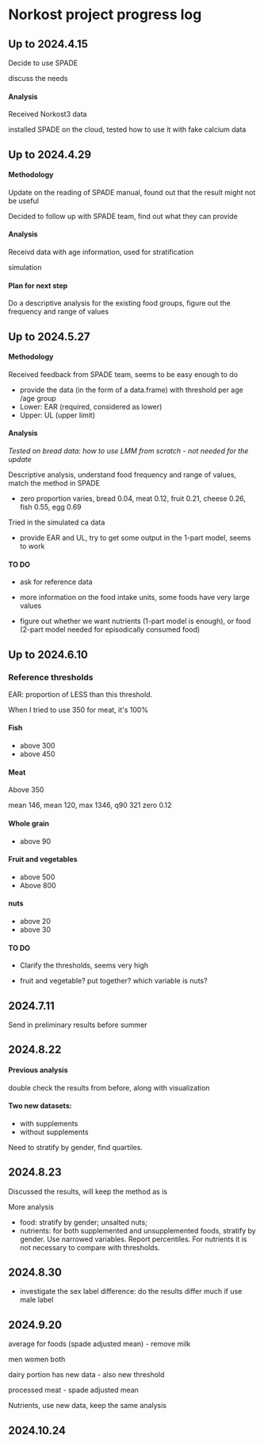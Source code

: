 # Norkost project progress log 

## Up to 2024.4.15

Decide to use SPADE 

discuss the needs

#### Analysis

Received Norkost3 data

installed SPADE on the cloud, tested how to use it with fake calcium data

## Up to 2024.4.29 

#### Methodology

Update on the reading of SPADE manual, found out that the result might not be useful

Decided to follow up with SPADE team, find out what they can provide

#### Analysis 

Receivd data with age information, used for stratification

simulation 

#### Plan for next step

Do a descriptive analysis for the existing food groups, figure out the frequency and range of values

## Up to 2024.5.27

#### Methodology

Received feedback from SPADE team, seems to be easy enough to do

- provide the data (in the form of a data.frame) with threshold per age /age group
- Lower: EAR (required, considered as lower)
- Upper: UL (upper limit)



#### Analysis

*Tested on bread data: how to use LMM from scratch - not needed for the update*

Descriptive analysis, understand food frequency and range of values, match the method in SPADE

- zero proportion varies, bread 0.04, meat 0.12, fruit 0.21, cheese 0.26, fish 0.55, egg 0.69

Tried in the simulated ca data

- provide EAR and UL, try to get some output in the 1-part model, seems to work



#### TO DO

- ask for reference data

- more information on the food intake units, some foods have very large values

- figure out whether we want nutrients (1-part model is enough), or food (2-part model needed for episodically consumed food)

  





## Up to 2024.6.10

### Reference thresholds

EAR: proportion of LESS than this threshold. 

When I tried to use 350 for meat, it's 100%

#### Fish

- above 300
- above 450

#### Meat

Above 350

mean 146, mean 120, max 1346, q90 321 zero 0.12



#### Whole grain

- above 90

#### Fruit and vegetables

- above 500
- Above 800

#### nuts

- above 20
- above 30



#### TO DO

- Clarify the thresholds, seems very high

- fruit and vegetable? put together? which variable is nuts?




## 2024.7.11

Send in preliminary results before summer



## 2024.8.22

#### Previous analysis

double check the results from before, along with visualization



#### Two new datasets:

- with supplements
- without supplements

Need to stratify by gender, find quartiles.

## 2024.8.23

Discussed the results, will keep the method as is

More analysis

- food: stratify by gender; unsalted nuts;
- nutrients: for both supplemented and unsupplemented foods, stratify by gender. Use narrowed variables. Report percentiles. For nutrients it is not necessary to compare with thresholds. 





## 2024.8.30

- investigate the sex label difference: do the results differ much if use male label



## 2024.9.20

average for foods (spade adjusted mean) - remove milk 

men women both

dairy portion has new data - also new threshold

processed meat - spade adjusted mean 

Nutrients, use new data, keep the same analysis



## 2024.10.24







